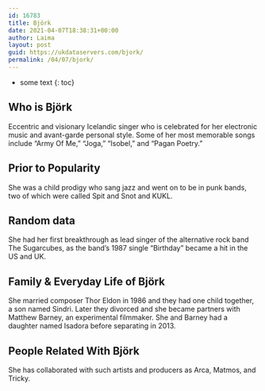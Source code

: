 ```yaml
---
id: 16783
title: Björk
date: 2021-04-07T18:38:31+00:00
author: Laima
layout: post
guid: https://ukdataservers.com/bjork/
permalink: /04/07/bjork/
---
```


* some text
{: toc}


## Who is Björk
                  
                  
                  
Eccentric and visionary Icelandic singer who is celebrated for her electronic music and avant-garde personal style. Some of her most memorable songs include &#8220;Army Of Me,&#8221; &#8220;Joga,&#8221; &#8220;Isobel,&#8221; and &#8220;Pagan Poetry.&#8221;
                  
              
            
              
            
                
                
                
## Prior to Popularity
                  
                  
                  
She was a child prodigy who sang jazz and went on to be in punk bands, two of which were called Spit and Snot and KUKL.
                  
              
            
              
            
                
                
                
## Random data
                  
                  
                  
She had her first breakthrough as lead singer of the alternative rock band The Sugarcubes, as the band&#8217;s 1987 single &#8220;Birthday&#8221; became a hit in the US and UK.
                  
              
            
              
            
                
                
                
## Family & Everyday Life of Björk
                  
                  
                  
She married composer Thor Eldon in 1986 and they had one child together, a son named Sindri. Later they divorced and she became partners with Matthew Barney, an experimental filmmaker. She and Barney had a daughter named Isadora before separating in 2013.
                  
              
            
              
            
                
                
                
## People Related With Björk
                  
                  
                  
She has collaborated with such artists and producers as Arca, Matmos, and Tricky.
                  
              
            
              
            
                
              
            
              
              
            
            
              
            
          
          
          